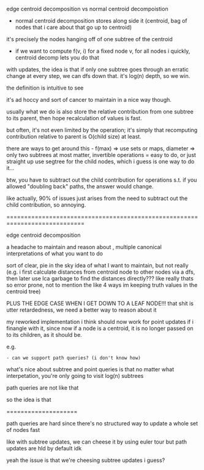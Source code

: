 edge centroid decomposition vs normal centroid decompoistion

- normal centroid decomposition stores along side it (centroid, bag of nodes that i care about that go up to centroid) 

it's precisely the nodes hanging off of one subtree of the centroid 

- if we want to compute f(v, i) for a fixed node v, for all nodes i quickly, centroid decomp lets you do that

with updates, the idea is that if only one subtree goes through an erratic change at every step, we can dfs down that. it's log(n) depth, so we win. 

the definition is intuitive to see

it's ad hoccy and sort of cancer to maintain in a nice way though. 

usually what we do is also store the relative contribution from one subtree to its parent, then hope recalculation of values is fast.

but often, it's not even limited by the operation; it's simply that recomputing contribution relative to parent is O(child size) at least. 

there are ways to get around this - f(max) => use sets or maps, diameter => only two subtrees at most matter, invertible operations = easy to do, or just straight up use segtree for the child nodes, which i guess is one way to do it...


btw, you have to subtract out the child contribution for operations s.t. if you allowed "doubling back" paths, the answer would change. 

like actually, 90% of issues just arises from the need to subtract out the child contribution, so annoying.

============================================================================

edge centroid decomposition

a headache to maintain and reason about , multiple canonical interpretations of what you want to do 

sort of clear, pie in the sky idea of what I want to maintain, but not really (e.g. i first calculate distances from centroid node to other nodes via a dfs, then later use lca garbage to find the distances directly??? like really thats so error prone, not to mention the like 4 ways im keeping truth values in the centroid tree)

PLUS THE EDGE CASE WHEN I GET DOWN TO A LEAF NODE!!! that shit is utter retardedness, we need a better way to reason about it 

my reworked implementation i think should now work for point updates if i finangle with it, since now if a node is a centroid, it is no longer passed on to its children, as it should be.



e.g. 

	- can we support path queries? (i don't know how)


what's nice about subtree and point queries is that no matter what interpetation, you're only going to visit log(n) subtrees

path queries are not like that 

so the idea is that 

====================

path queries are hard since there's no structured way to update a whole set of nodes fast

like with subtree updates, we can cheese it by using euler tour but path updates are hld by default idk 



yeah the issue is that we're cheesing subtree updates i guess? 


